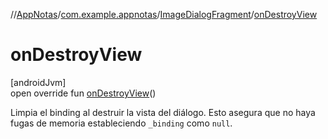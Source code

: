 //[AppNotas](../../../index.md)/[com.example.appnotas](../index.md)/[ImageDialogFragment](index.md)/[onDestroyView](on-destroy-view.md)

# onDestroyView

[androidJvm]\
open override fun [onDestroyView](on-destroy-view.md)()

Limpia el binding al destruir la vista del diálogo. Esto asegura que no haya fugas de memoria estableciendo `_binding` como `null`.
